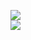 [![](https://img.shields.io/badge/Made%20With-Github%20Spray-lightgrey.svg?style=for-the-badge&logo=github)](https://github.com/Annihil/github-spray#13659)  
[![](https://i.imgur.com/2DrTn0Z.gif)](https://github.com/Annihil/github-spray)